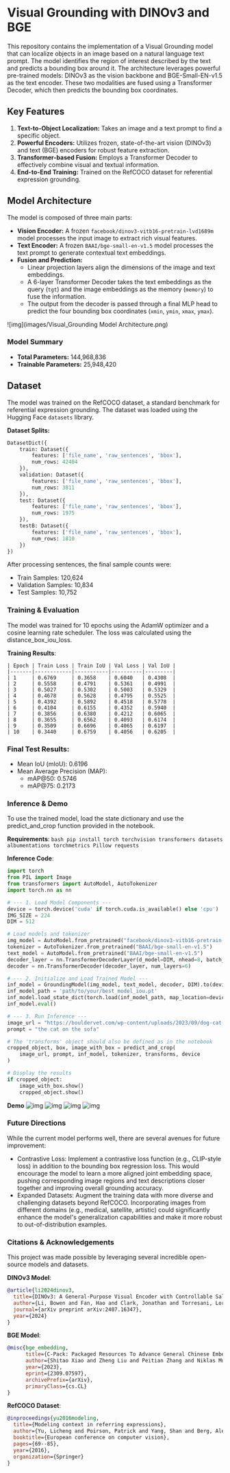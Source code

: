 # Visual Grounding with DINOv3 and BGE

This repository contains the implementation of a Visual Grounding model that can localize objects in an image based on a natural language text prompt. The model identifies the region of interest described by the text and predicts a bounding box around it. The architecture leverages powerful pre-trained models: DINOv3 as the vision backbone and BGE-Small-EN-v1.5 as the text encoder. These two modalities are fused using a Transformer Decoder, which then predicts the bounding box coordinates.

## Key Features
1. **Text-to-Object Localization:** Takes an image and a text prompt to find a specific object.
2. **Powerful Encoders:** Utilizes frozen, state-of-the-art vision (DINOv3) and text (BGE) encoders for robust feature extraction.
3. **Transformer-based Fusion:** Employs a Transformer Decoder to effectively combine visual and textual information.
4. **End-to-End Training:** Trained on the RefCOCO dataset for referential expression grounding.

## Model Architecture
The model is composed of three main parts:
- **Vision Encoder:** A frozen `facebook/dinov3-vitb16-pretrain-lvd1689m` model processes the input image to extract rich visual features.
- **Text Encoder:** A frozen `BAAI/bge-small-en-v1.5` model processes the text prompt to generate contextual text embeddings.
- **Fusion and Prediction:**
  - Linear projection layers align the dimensions of the image and text embeddings.
  - A 6-layer Transformer Decoder takes the text embeddings as the query (`tgt`) and the image embeddings as the memory (`memory`) to fuse the information.
  - The output from the decoder is passed through a final MLP head to predict the four bounding box coordinates (`xmin`, `ymin`, `xmax`, `ymax`).
 
![img](images/Visual_Grounding Model Architecture.png)

### Model Summary
- **Total Parameters:** 144,968,836  
- **Trainable Parameters:** 25,948,420

## Dataset
The model was trained on the RefCOCO dataset, a standard benchmark for referential expression grounding. The dataset was loaded using the Hugging Face `datasets` library.

**Dataset Splits:**
```python
DatasetDict({
    train: Dataset({
        features: ['file_name', 'raw_sentences', 'bbox'],
        num_rows: 42404
    }),
    validation: Dataset({
        features: ['file_name', 'raw_sentences', 'bbox'],
        num_rows: 3811
    }),
    test: Dataset({
        features: ['file_name', 'raw_sentences', 'bbox'],
        num_rows: 1975
    }),
    testB: Dataset({
        features: ['file_name', 'raw_sentences', 'bbox'],
        num_rows: 1810
    })
})
```
After processing sentences, the final sample counts were:
- Train Samples: 120,624
- Validation Samples: 10,834
- Test Samples: 10,752

### Training & Evaluation

The model was trained for 10 epochs using the AdamW optimizer and a cosine learning rate scheduler. The loss was calculated using the distance_box_iou_loss.

**Training Results**:
```table
| Epoch | Train Loss | Train IoU | Val Loss | Val IoU |
|-------|------------|-----------|----------|---------|
| 1     | 0.6769     | 0.3658    | 0.6040   | 0.4308  |
| 2     | 0.5558     | 0.4791    | 0.5361   | 0.4991  |
| 3     | 0.5027     | 0.5302    | 0.5003   | 0.5329  |
| 4     | 0.4678     | 0.5628    | 0.4795   | 0.5525  |
| 5     | 0.4392     | 0.5892    | 0.4518   | 0.5778  |
| 6     | 0.4104     | 0.6155    | 0.4352   | 0.5940  |
| 7     | 0.3856     | 0.6380    | 0.4212   | 0.6065  |
| 8     | 0.3655     | 0.6562    | 0.4093   | 0.6174  |
| 9     | 0.3509     | 0.6696    | 0.4065   | 0.6197  |
| 10    | 0.3440     | 0.6759    | 0.4056   | 0.6205  |
```
### Final Test Results:
- Mean IoU (mIoU): 0.6196
- Mean Average Precision (MAP):
  - mAP@50: 0.5746
  - mAP@75: 0.2173

### Inference & Demo
To use the trained model, load the state dictionary and use the predict_and_crop function provided in the notebook.

**Requirements**:
```bash pip install torch torchvision transformers datasets albumentations torchmetrics Pillow requests```

**Inference Code**:
```python
import torch
from PIL import Image
from transformers import AutoModel, AutoTokenizer
import torch.nn as nn

# --- 1. Load Model Components ---
device = torch.device('cuda' if torch.cuda.is_available() else 'cpu')
IMG_SIZE = 224
DIM = 512

# Load models and tokenizer
img_model = AutoModel.from_pretrained("facebook/dinov3-vitb16-pretrain-lvd1689m")
tokenizer = AutoTokenizer.from_pretrained("BAAI/bge-small-en-v1.5")
text_model = AutoModel.from_pretrained("BAAI/bge-small-en-v1.5")
decoder_layer = nn.TransformerDecoderLayer(d_model=DIM, nhead=8, batch_first=True)
decoder = nn.TransformerDecoder(decoder_layer, num_layers=6)

# --- 2. Initialize and Load Trained Model ---
inf_model = GroundingModel(img_model, text_model, decoder, DIM).to(device)
inf_model_path = 'path/to/your/best_model_iou.pt'
inf_model.load_state_dict(torch.load(inf_model_path, map_location=device))
inf_model.eval()

# --- 3. Run Inference ---
image_url = "https://bouldervet.com/wp-content/uploads/2023/09/dog-cat-coexistence-1024x683.jpg"
prompt = "the cat on the sofa"

# The 'transforms' object should also be defined as in the notebook
cropped_object, box, image_with_box = predict_and_crop(
    image_url, prompt, inf_model, tokenizer, transforms, device
)

# Display the results
if cropped_object:
    image_with_box.show()
    cropped_object.show()
```
**Demo**
![img](images/out4.png)
![img](images/out1.png)
![img](images/out2.png)
![img](images/out3.png)

### Future Directions
While the current model performs well, there are several avenues for future improvement:
- Contrastive Loss: Implement a contrastive loss function (e.g., CLIP-style loss) in addition to the bounding box regression loss. This would encourage the model to learn a more aligned joint embedding space, pushing corresponding image regions and text descriptions closer together and improving overall grounding accuracy.
- Expanded Datasets: Augment the training data with more diverse and challenging datasets beyond RefCOCO. Incorporating images from different domains (e.g., medical, satellite, artistic) could significantly enhance the model's generalization capabilities and make it more robust to out-of-distribution examples.

### Citations & Acknowledgements
This project was made possible by leveraging several incredible open-source models and datasets.

**DINOv3 Model**:
```bibtex
@article{li2024dinov3,
  title={DINOv3: A General-Purpose Visual Encoder with Controllable Saliency},
  author={Li, Bowen and Fan, Hao and Clark, Jonathan and Torresani, Lorenzo},
  journal={arXiv preprint arXiv:2407.16347},
  year={2024}
}
```
**BGE Model**: 
```bibtex
@misc{bge_embedding,
      title={C-Pack: Packaged Resources To Advance General Chinese Embedding}, 
      author={Shitao Xiao and Zheng Liu and Peitian Zhang and Niklas Muennighoff},
      year={2023},
      eprint={2309.07597},
      archivePrefix={arXiv},
      primaryClass={cs.CL}
}
```
**RefCOCO Dataset**:
```bibtex
@inproceedings{yu2016modeling,
  title={Modeling context in referring expressions},
  author={Yu, Licheng and Poirson, Patrick and Yang, Shan and Berg, Alexander C and Berg, Tamara L},
  booktitle={European conference on computer vision},
  pages={69--85},
  year={2016},
  organization={Springer}
}
```
